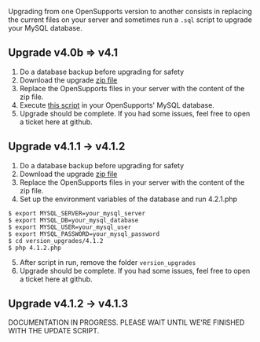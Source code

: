 Upgrading from one OpenSupports version to another consists in replacing the current files on your server and sometimes run a `.sql` script to upgrade your MySQL database.

## Upgrade v4.0b => v4.1
1. Do a database backup before upgrading for safety
2. Download the upgrade [zip file](https://github.com/opensupports/opensupports/releases/download/v4.1.0/opensupports_v4.1_update.zip)
3. Replace the OpenSupports files in your server with the content of the zip file.
4. Execute [this script](https://github.com/opensupports/opensupports/blob/master/version_upgrades/4.1.0/4.1.0.sql) in your OpenSupports' MySQL database.
5. Upgrade should be complete. If you had some issues, feel free to open a ticket here at github.

## Upgrade v4.1.1 -> v4.1.2

1. Do a database backup before upgrading for safety
2. Download the upgrade [zip file](https://github.com/opensupports/opensupports/releases/download/v4.1.2/opensupports_v4.1.2_update.zip)
3. Replace the OpenSupports files in your server with the content of the zip file.
4. Set up the environment variables of the database and run 4.2.1.php
```
$ export MYSQL_SERVER=your_mysql_server
$ export MYSQL_DB=your_mysql_database
$ export MYSQL_USER=your_mysql_user
$ export MYSQL_PASSWORD=your_mysql_password
$ cd version_upgrades/4.1.2
$ php 4.1.2.php
```
5. After script in run, remove the folder `version_upgrades`
6. Upgrade should be complete. If you had some issues, feel free to open a ticket here at github.


## Upgrade v4.1.2 -> v4.1.3

DOCUMENTATION IN PROGRESS. PLEASE WAIT UNTIL WE'RE FINISHED WITH THE UPDATE SCRIPT.
